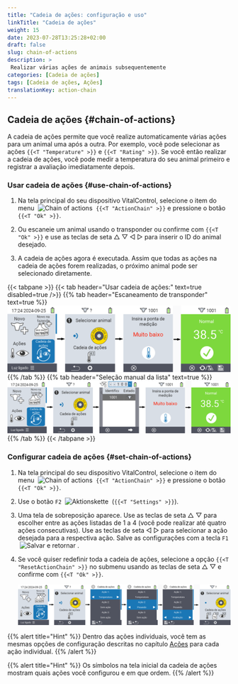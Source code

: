 ```yaml
---
title: "Cadeia de ações: configuração e uso"
linkTitle: "Cadeia de ações"
weight: 15
date: 2023-07-28T13:25:28+02:00
draft: false
slug: chain-of-actions
description: >
 Realizar várias ações de animais subsequentemente
categories: [Cadeia de ações]
tags: [Cadeia de ações, Ações]
translationKey: action-chain
---
```

## Cadeia de ações {#chain-of-actions}

A cadeia de ações permite que você realize automaticamente várias ações para um animal uma após a outra. Por exemplo, você pode selecionar as ações `{{<T "Temperature" >}}` e `{{<T "Rating" >}}`. Se você então realizar a cadeia de ações, você pode medir a temperatura do seu animal primeiro e registrar a avaliação imediatamente depois.

### Usar cadeia de ações {#use-chain-of-actions}

1. Na tela principal do seu dispositivo VitalControl, selecione o item do menu &nbsp;<img src="/icons/actions/action-chain.svg" width="35" align="bottom" alt="Chain of actions" />&nbsp; `{{<T "ActionChain" >}}` e pressione o botão `{{<T "Ok" >}}`.

2. Ou escaneie um animal usando o transponder ou confirme com `{{<T "Ok" >}}` e use as teclas de seta △ ▽ ◁ ▷ para inserir o ID do animal desejado.

3. A cadeia de ações agora é executada. Assim que todas as ações na cadeia de ações forem realizadas, o próximo animal pode ser selecionado diretamente.

{{< tabpane >}}
{{< tab header="Usar cadeia de ações:" text=true disabled=true />}}
{{% tab header="Escaneamento de transponder" text=true %}}
![VitalControl: Menu cadeia de ações](images/chainofactions-scan.png "Cadeia de ações")
{{% /tab %}}
{{% tab header="Seleção manual da lista" text=true %}}
![VitalControl: Menu cadeia de ações](images/chainofactions.png "Cadeia de ações")
{{% /tab %}}
{{< /tabpane >}}

### Configurar cadeia de ações {#set-chain-of-actions}

1. Na tela principal do seu dispositivo VitalControl, selecione o item do menu &nbsp;<img src="/icons/actions/action-chain.svg" width="35" align="bottom" alt="Chain of actions" />&nbsp; `{{<T "ActionChain" >}}` e pressione o botão `{{<T "Ok" >}}`.

2. Use o botão `F2` &nbsp;<img src="/icons/gear.svg" width="25" align="bottom" alt="Aktionskette" />&nbsp; (`{{<T "Settings" >}}`).


3. Uma tela de sobreposição aparece. Use as teclas de seta △ ▽ para escolher entre as ações listadas de 1 a 4 (você pode realizar até quatro ações consecutivas). Use as teclas de seta ◁ ▷ para selecionar a ação desejada para a respectiva ação. Salve as configurações com a tecla `F1` &nbsp;<img src="/icons/footer/save_exit.svg" width="65" align="bottom" alt="Salvar e retornar" />&nbsp;.

4. Se você quiser redefinir toda a cadeia de ações, selecione a opção `{{<T "ResetActionChain" >}}` no submenu usando as teclas de seta △ ▽ e confirme com `{{<T "Ok" >}}`.

    ![VitalControl: Menu cadeia de ações](images/setchainofactions.png "Definir cadeia de ações")

{{% alert title="Hint" %}}
Dentro das ações individuais, você tem as mesmas opções de configuração descritas no capítulo [Ações](../actions) para cada ação individual.
{{% /alert %}}

{{% alert title="Hint" %}}
Os símbolos na tela inicial da cadeia de ações mostram quais ações você configurou e em que ordem.
{{% /alert %}}
